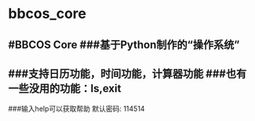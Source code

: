 # bbcos_core
#BBCOS Core
###基于Python制作的“操作系统”
----
###支持日历功能，时间功能，计算器功能
###也有一些没用的功能：ls,exit
----
###输入help可以获取帮助
默认密码: 114514
